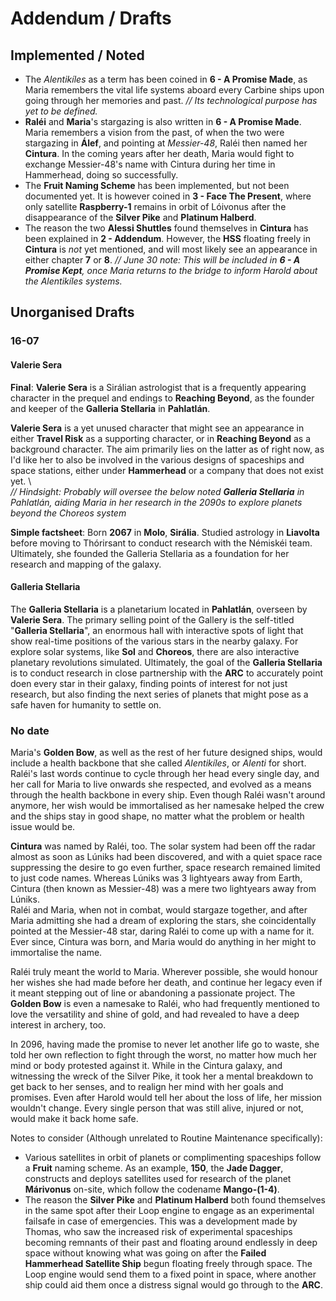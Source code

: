 # Addendum / Drafts
## Implemented / Noted
- The *Alentikíles* as a term has been coined in **6 - A Promise Made**, as Maria remembers the vital life systems aboard every Carbine ships upon going through her memories and past. *// Its technological purpose has yet to be defined.*
- **Raléi** and **Maria**'s stargazing is also written in **6 - A Promise Made**. Maria remembers a vision from the past, of when the two were stargazing in **Álef**, and pointing at *Messier-48*, Raléi then named her **Cintura**. In the coming years after her death, Maria would fight to exchange Messier-48's name with Cintura during her time in Hammerhead, doing so successfully.
- The **Fruit Naming Scheme** has been implemented, but not been documented yet. It is however coined in **3 - Face The Present**, where only satellite **Raspberry-1** remains in orbit of Lóivonus after the disappearance of the **Silver Pike** and **Platinum Halberd**.
- The reason the two **Alessi Shuttles** found themselves in **Cintura** has been explained in **2 - Addendum**. However, the **HSS** floating freely in **Cintura** is *not* yet mentioned, and will most likely see an appearance in either chapter **7** or **8**. *// June 30 note: This will be included in **6 - A Promise Kept**, once Maria returns to the bridge to inform Harold about the Alentikíles systems.*
 
## Unorganised Drafts
### 16-07
#### Valerie Sera
**Final**: **Valerie Sera** is a Sirálian astrologist that is a frequently appearing character in the prequel and endings to **Reaching Beyond**, as the founder and keeper of the **Galleria Stellaria** in **Pahlatlán**. 

**Valerie Sera** is a yet unused character that might see an appearance in either **Travel Risk** as a supporting character, or in **Reaching Beyond** as a background character. The aim primarily lies on the latter as of right now, as I'd like her to also be involved in the various designs of spaceships and space stations, either under **Hammerhead** or a company that does not exist yet. \  
*// Hindsight: Probably will oversee the below noted **Galleria Stellaria** in Pahlatlán, aiding Maria in her research in the 2090s to explore planets beyond the Choreos system*  

**Simple factsheet**: Born **2067** in **Molo**, **Sirália**. Studied astrology in **Liavolta** before moving to Thórirsant to conduct research with the Némiskéi team. Ultimately, she founded the Galleria Stellaria as a foundation for her research and mapping of the galaxy.  
#### Galleria Stellaria  
The **Galleria Stellaria** is a planetarium located in **Pahlatlán**, overseen by **Valerie Sera**. The primary selling point of the Gallery is the self-titled "**Galleria Stellaria**", an enormous hall with interactive spots of light that show real-time positions of the various stars in the nearby galaxy. For explore solar systems, like **Sol** and **Choreos**, there are also interactive planetary revolutions simulated. Ultimately, the goal of the **Galleria Stellaria** is to conduct research in close partnership with the **ARC** to accurately point doen every star in their galaxy, finding points of interest for not just research, but also finding the next series of planets that might pose as a safe haven for humanity to settle on.
### No date
Maria's **Golden Bow**, as well as the rest of her future designed ships, would include a health backbone that she called *Alentikíles*, or *Alenti* for short. Raléi's last words continue to cycle through her head every single day, and her call for Maria to live onwards she respected, and evolved as a means through the health backbone in every ship. Even though Raléi wasn't around anymore, her wish would be immortalised as her namesake helped the crew and the ships stay in good shape, no matter what the problem or health issue would be.  

**Cintura** was named by Raléi, too. The solar system had been off the radar almost as soon as Lúniks had been discovered, and with a quiet space race suppressing the desire to go even further, space research remained limited to just code names. Whereas Lúniks was 3 lightyears away from Earth, Cintura (then known as Messier-48) was a mere two lightyears away from Lúniks. \
Raléi and Maria, when not in combat, would stargaze together, and after Maria admitting she had a dream of exploring the stars, she coincidentally pointed at the Messier-48 star, daring Raléi to come up with a name for it. Ever since, Cintura was born, and Maria would do anything in her might to immortalise the name.  

Raléi truly meant the world to Maria. Wherever possible, she would honour her wishes she had made before her death, and continue her legacy even if it meant stepping out of line or abandoning a passionate project. The **Golden Bow** is even a namesake to Raléi, who had frequently mentioned to love the versatility and shine of gold, and had revealed to have a deep interest in archery, too.  

In 2096, having made the promise to never let another life go to waste, she told her own reflection to fight through the worst, no matter how much her mind or body protested against it. While in the Cintura galaxy, and witnessing the wreck of the Silver Pike, it took her a mental breakdown to get back to her senses, and to realign her mind with her goals and promises. Even after Harold would tell her about the loss of life, her mission wouldn't change. Every single person that was still alive, injured or not, would make it back home safe.

Notes to consider (Although unrelated to Routine Maintenance specifically):
- Various satellites in orbit of planets or complimenting spaceships follow a **Fruit** naming scheme. As an example, **150**, the **Jade Dagger**, constructs and deploys satellites used for research of the planet **Márivonus** on-site, which follow the codename **Mango-(1-4)**.
- The reason the **Silver Pike** and **Platinum Halberd** both found themselves in the same spot after their Loop engine to engage as an experimental failsafe in case of emergencies. This was a development made by Thomas, who saw the increased risk of experimental spaceships becoming remnants of their past and floating around endlessly in deep space without knowing what was going on after the **Failed Hammerhead Satellite Ship** begun floating freely through space. The Loop engine would send them to a fixed point in space, where another ship could aid them once a distress signal would go through to the **ARC**.